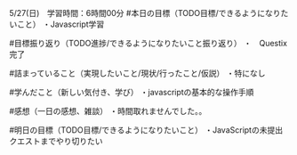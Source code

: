 5/27(日)　学習時間：6時間00分
#本日の目標（TODO目標/できるようになりたいこと）
・Javascript学習


#目標振り返り（TODO進捗/できるようになりたいこと振り返り）
・　Questⅸ完了

#詰まっていること（実現したいこと/現状/行ったこと/仮説）
・特になし

#学んだこと（新しい気付き、学び）
・javascriptの基本的な操作手順

#感想（一日の感想、雑談）
・時間取れませんでした。。


#明日の目標（TODO目標/できるようになりたいこと）
・JavaScriptの未提出クエストまでやり切りたい
